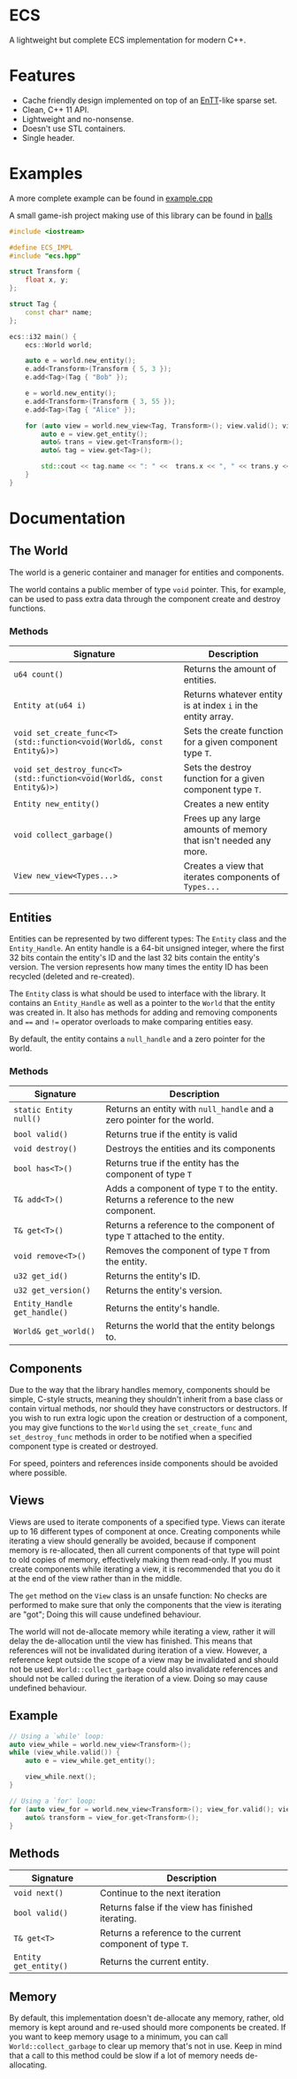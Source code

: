 # ECS
A lightweight but complete ECS implementation for modern C++.

# Features
 - Cache friendly design implemented on top of an
[EnTT](https://github.com/skypjack/entt)-like sparse set.
 - Clean, C++ 11 API.
 - Lightweight and no-nonsense.
 - Doesn't use STL containers.
 - Single header.

# Examples

A more complete example can be found in
[example.cpp](https://github.com/veridisquot/ecs/blob/master/example.cpp)

A small game-ish project making use of this library can be found in 
[balls](https://github.com/veridisquot/ecs/blob/master/balls)

```cpp
#include <iostream>

#define ECS_IMPL
#include "ecs.hpp"

struct Transform {
	float x, y;
};

struct Tag {
	const char* name;
};

ecs::i32 main() {
	ecs::World world;

	auto e = world.new_entity();
	e.add<Transform>(Transform { 5, 3 });
	e.add<Tag>(Tag { "Bob" });

	e = world.new_entity();
	e.add<Transform>(Transform { 3, 55 });
	e.add<Tag>(Tag { "Alice" });

	for (auto view = world.new_view<Tag, Transform>(); view.valid(); view.next()) {
		auto e = view.get_entity();
		auto& trans = view.get<Transform>();
		auto& tag = view.get<Tag>();

		std::cout << tag.name << ": " <<  trans.x << ", " << trans.y << "\n";
	}
}
```

# Documentation
## The World
The world is a generic container and manager for entities and components.

The world contains a public member of type `void` pointer. This, for example,
can be used to pass extra data through the component create and destroy functions.

### Methods
| Signature | Description |
|--|-|
| `u64 count()` | Returns the amount of entities.|
| `Entity at(u64 i)` | Returns whatever entity is at index `i` in the entity array.|
| `void set_create_func<T>(std::function<void(World&, const Entity&)>)` | Sets the create function for a given component type `T`. |
| `void set_destroy_func<T>(std::function<void(World&, const Entity&)>)` | Sets the destroy function for a given component type `T`. |
| `Entity new_entity()` | Creates a new entity |
| `void collect_garbage()` | Frees up any large amounts of memory that isn't needed any more. |
| `View new_view<Types...>` | Creates a view that iterates components of `Types...` |

## Entities
Entities can be represented by two different types: The `Entity` class and the
`Entity_Handle`. An entity handle is a 64-bit unsigned integer, where the first 32 bits
contain the entity's ID and the last 32 bits contain the entity's version. The version
represents how many times the entity ID has been recycled (deleted and re-created).

The `Entity` class is what should be used to interface with the library. It contains
an `Entity_Handle` as well as a pointer to the `World` that the entity was created in.
It also has methods for adding and removing components and `==` and `!=` operator
overloads to make comparing entities easy.

By default, the entity contains a `null_handle` and a zero pointer for the world.

### Methods
| Signature | Description |
|--|--|
| `static Entity null()` | Returns an entity with `null_handle` and a zero pointer for the world. |
| `bool valid()` | Returns true if the entity is valid |
| `void destroy()` | Destroys the entities and its components |
| `bool has<T>()` | Returns true if the entity has the component of type `T` |
| `T& add<T>()` | Adds a component of type `T` to the entity. Returns a reference to the new component. |
| `T& get<T>()` | Returns a reference to the component of type `T` attached to the entity. |
| `void remove<T>()` | Removes the component of type `T` from the entity. |
| `u32 get_id()` | Returns the entity's ID. |
| `u32 get_version()` | Returns the entity's version. |
| `Entity_Handle get_handle()` | Returns the entity's handle. |
| `World& get_world()` | Returns the world that the entity belongs to. |

## Components
Due to the way that the library handles memory, components should be simple, C-style
structs, meaning they shouldn't inherit from a base class or contain virtual methods,
nor should they have constructors or destructors. If you wish to run extra logic upon
the creation or destruction of a component, you may give functions to the `World` using
the `set_create_func` and `set_destroy_func` methods in order to be notified when a
specified component type is created or destroyed.

For speed, pointers and references inside components should be avoided where possible.

## Views
Views are used to iterate components of a specified type. Views can iterate up to 16
different types of component at once. Creating components while iterating a view should
generally be avoided, because if component memory is re-allocated, then all current
components of that type will point to old copies of memory, effectively making them
read-only. If you must create components while iterating a view, it is recommended
that you do it at the end of the view rather than in the middle.

The `get` method on the `View` class is an unsafe function: No checks are performed to make
sure that only the components that the view is iterating are "got"; Doing this will cause
undefined behaviour.

The world will not de-allocate memory while iterating a view, rather it will delay the
de-allocation until the view has finished. This means that references will not be
invalidated during iteration of a view. However, a reference kept outside the scope of
a view may be invalidated and should not be used. `World::collect_garbage` could also
invalidate references and should not be called during the iteration of a view. Doing so
may cause undefined behaviour.

## Example

```cpp
// Using a `while' loop:
auto view_while = world.new_view<Transform>();
while (view_while.valid()) {
	auto e = view_while.get_entity();

	view_while.next();
}

// Using a `for' loop:
for (auto view_for = world.new_view<Transform>(); view_for.valid(); view_for.next()) {
	auto& transform = view_for.get<Transform>();
}
```

## Methods
| Signature | Description |
|--|--|
| `void next()` | Continue to the next iteration |
| `bool valid()` | Returns false if the view has finished iterating. |
| `T& get<T>` | Returns a reference to the current component of type `T`. |
| `Entity get_entity()` | Returns the current entity. |

## Memory
By default, this implementation doesn't de-allocate any memory, rather, old memory is
kept around and re-used should more components be created. If you want to keep memory
usage to a minimum, you can call `World::collect_garbage` to clear up memory that's not
in use. Keep in mind that a call to this method could be slow if a lot of memory
needs de-allocating.

